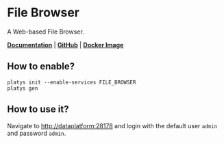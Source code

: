 # File Browser

A Web-based File Browser.

**[Documentation](https://filebrowser.org/)** | **[GitHub](https://github.com/filebrowser/filebrowser)** | **[Docker Image](https://github.com/hurlenko/filebrowser-docker)** 

## How to enable?

```
platys init --enable-services FILE_BROWSER
platys gen
```

## How to use it?

Navigate to <http://dataplatform:28178> and login with the default user `admin` and password `admin`. 
